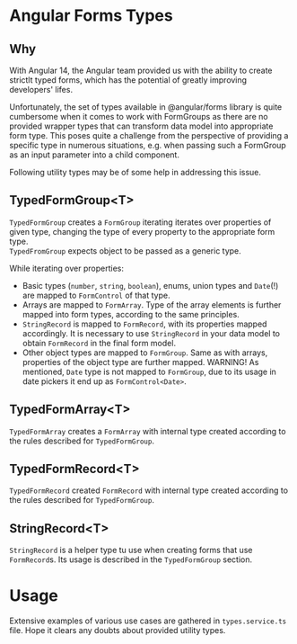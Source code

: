 # Angular Forms Types
## Why

With Angular 14, the Angular team provided us with the ability to create strictlt typed forms, which has the potential of greatly improving developers' lifes.

Unfortunately, the set of types available in @angular/forms library is quite cumbersome when it comes to work with FormGroups as there are no provided wrapper types that can transform data model into appropriate form type. This poses quite a challenge from the perspective of providing a specific type in numerous situations, e.g. when passing such a FormGroup as an input parameter into a child component.

Following utility types may be of some help in addressing this issue.

## TypedFormGroup\<T>

`TypedFormGroup` creates a `FormGroup` iterating iterates over properties of given type, changing the type of every property to the appropriate form type.\
`TypedFromGroup` expects object to be passed as a generic type.

While iterating over properties:
- Basic types (`number`, `string`, `boolean`), enums, union types and `Date`(!) are mapped to `FormControl` of that type.
- Arrays are mapped to `FormArray`. Type of the array elements is further mapped into form types, according to the same principles.
- `StringRecord` is mapped to `FormRecord`, with its properties mapped accordingly. It is necessary to use `StringRecord` in your data model to obtain `FormRecord` in the final form model.
- Other object types are mapped to `FormGroup`. Same as with arrays, properties of the object type are further mapped. WARNING! As mentioned, `Date` type is not mapped to `FormGroup`, due to its usage in date pickers it end up as `FormControl<Date>`.

## TypedFormArray\<T>

`TypedFormArray` creates a `FormArray` with internal type created according to the rules described for `TypedFormGroup`.

## TypedFormRecord\<T>

`TypedFormRecord` created `FormRecord` with internal type created according to the rules described for `TypedFormGroup`.

## StringRecord\<T>

`StringRecord` is a helper type tu use when creating forms that use `FormRecord`s. Its usage is described in the `TypedFormGroup` section.

# Usage

Extensive examples of various use cases are gathered in `types.service.ts` file. Hope it clears any doubts about provided utility types.